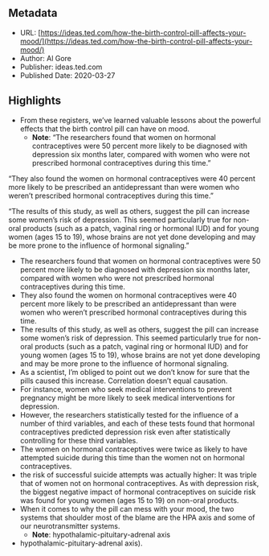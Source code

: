 ## Metadata
* URL: [https://ideas.ted.com/how-the-birth-control-pill-affects-your-mood/](https://ideas.ted.com/how-the-birth-control-pill-affects-your-mood/)
* Author: Al Gore
* Publisher: ideas.ted.com
* Published Date: 2020-03-27


## Highlights
* From these registers, we’ve learned valuable lessons about the powerful effects that the birth control pill can have on mood.
  * **Note**: “The researchers found that women on hormonal contraceptives were 50 percent more likely to be diagnosed with depression six months later, compared with women who were not prescribed hormonal contraceptives during this time.”

“They also found the women on hormonal contraceptives were 40 percent more likely to be prescribed an antidepressant than were women who weren’t prescribed hormonal contraceptives during this time.”

“The results of this study, as well as others, suggest the pill can increase some women’s risk of depression. This seemed particularly true for non-oral products (such as a patch, vaginal ring or hormonal IUD) and for young women (ages 15 to 19), whose brains are not yet done developing and may be more prone to the influence of hormonal signaling.”
* The researchers found that women on hormonal contraceptives were 50 percent more likely to be diagnosed with depression six months later, compared with women who were not prescribed hormonal contraceptives during this time.
* They also found the women on hormonal contraceptives were 40 percent more likely to be prescribed an antidepressant than were women who weren’t prescribed hormonal contraceptives during this time.
* The results of this study, as well as others, suggest the pill can increase some women’s risk of depression. This seemed particularly true for non-oral products (such as a patch, vaginal ring or hormonal IUD) and for young women (ages 15 to 19), whose brains are not yet done developing and may be more prone to the influence of hormonal signaling.
* As a scientist, I’m obliged to point out we don’t know for sure that the pills caused this increase. Correlation doesn’t equal causation.
* For instance, women who seek medical interventions to prevent pregnancy might be more likely to seek medical interventions for depression.
* However, the researchers statistically tested for the influence of a number of third variables, and each of these tests found that hormonal contraceptives predicted depression risk even after statistically controlling for these third variables.
* The women on hormonal contraceptives were twice as likely to have attempted suicide during this time than the women not on hormonal contraceptives.
* the risk of successful suicide attempts was actually higher: It was triple that of women not on hormonal contraceptives. As with depression risk, the biggest negative impact of hormonal contraceptives on suicide risk was found for young women (ages 15 to 19) on non-oral products.
* When it comes to why the pill can mess with your mood, the two systems that shoulder most of the blame are the HPA axis and some of our neurotransmitter systems.
  * **Note**: hypothalamic-pituitary-adrenal axis
* hypothalamic-pituitary-adrenal axis).
